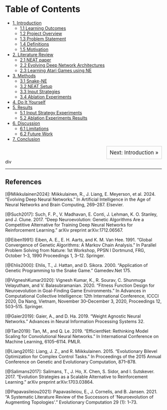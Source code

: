 # Table of Contents

- [1. Introduction](1_introduction.md)
  - [1.1 Learning Outcomes](1_introduction.md#11-learning-outcomes)
  - [1.2 Project Overview](1_introduction.md#12-project-overview)
  - [1.3 Problem Statement](1_introduction.md#13-problem-statement)
  - [1.4 Definitions](1_introduction.md#14-definitions)
  - [1.5 Motivation](1_introduction.md#15-motivation)
- [2. Literature Review](2_literature_review.md)
  - [2.1 NEAT paper](2_literature_review.md#21-neat-paper)
  - [2.2 Evolving Deep Network Architectures](2_literature_review.md#22-evolving-deep-network-architectures)
  - [2.3 Learning Atari Games using NE](2_literature_review.md#23-learning-atari-games-using-ne)
- [3. Methods](3_methods.md)
  - [3.1 Snake-NE](3_methods.md#31-snake-ne)
  - [3.2 NEAT Setup](3_methods.md#32-neat-setup)
  - [3.3 Input Strategies](3_methods.md#33-input-strategies)
  - [3.4 Ablation Experiments](3_methods.md#34-ablation-experiments)
- [4. Do It Yourself](4_do_it_yourself.md)
- [5. Results](5_results.md)
  - [5.1 Input Strategy Experiments](5_results.md#51-input-strategy-experiments)
  - [5.2 Ablation Experiments Results](5_results.md#52-ablation-experiments-results)
- [6. Discussion](6_discussion.md)
  - [6.1 Limitations](6_discussion.md#61-limitations)
  - [6.2 Future Work](6_discussion.md#62-future-work)
- [7. Conclusion](7_conclusion.md)

<div style="display: flex; justify-content: space-between;">
  <div style="flex: 1; text-align: right;">
    <a href="1_introduction.md" style="text-decoration: none; font-size: 1.2em; border: 1px solid #ccc; padding: 10px; display: inline-block;">Next: Introduction &raquo;</a>
  </div>
</div>div


---
## References
[@Miikkulainen2024]: Miikkulainen, R., J. Liang, E. Meyerson, et al. 2024. “Evolving Deep Neural Networks.” In Artificial Intelligence in the Age of Neural Networks and Brain Computing, 269–287. Elsevier.

[@Such2017]: Such, F. P., V. Madhavan, E. Conti, J. Lehman, K. O. Stanley, and J. Clune. 2017. “Deep Neuroevolution: Genetic Algorithms Are a Competitive Alternative for Training Deep Neural Networks for Reinforcement Learning.” arXiv preprint arXiv:1712.06567.

[@Eiben1991]: Eiben, A. E., E. H. Aarts, and K. M. Van Hee. 1991. “Global Convergence of Genetic Algorithms: A Markov Chain Analysis.” In Parallel Problem Solving from Nature: 1st Workshop, PPSN I Dortmund, FRG, October 1–3, 1990 Proceedings 1, 3–12. Springer.

[@Ehlis2000]: Ehlis, T., J. Hattan, and D. Sikora. 2000. “Application of Genetic Programming to the Snake Game.” Gamedev.Net 175.

[@VigneshKumar2020]: Vignesh Kumar, K., R. Sourav, C. Shunmuga Velayutham, and V. Balasubramanian. 2020. “Fitness Function Design for Neuroevolution in Goal-Finding Game Environments.” In Advances in Computational Collective Intelligence: 12th International Conference, ICCCI 2020, Da Nang, Vietnam, November 30–December 3, 2020, Proceedings 12, 503–515. Springer.

[@Gaier2019]: Gaier, A., and D. Ha. 2019. “Weight Agnostic Neural Networks.” Advances in Neural Information Processing Systems 32.

[@Tan2019]: Tan, M., and Q. Le. 2019. “EfficientNet: Rethinking Model Scaling for Convolutional Neural Networks.” In International Conference on Machine Learning, 6105–6114. PMLR.

[@Liang2015]: Liang, J. Z., and R. Miikkulainen. 2015. “Evolutionary Bilevel Optimization for Complex Control Tasks.” In Proceedings of the 2015 Annual Conference on Genetic and Evolutionary Computation, 871–878.

[@Salimans2017]: Salimans, T., J. Ho, X. Chen, S. Sidor, and I. Sutskever. 2017. “Evolution Strategies as a Scalable Alternative to Reinforcement Learning.” arXiv preprint arXiv:1703.03864.

[@Papavasileiou2021]: Papavasileiou, E., J. Cornelis, and B. Jansen. 2021. “A Systematic Literature Review of the Successors of 'Neuroevolution of Augmenting Topologies'.” Evolutionary Computation 29 (1): 1–73.
